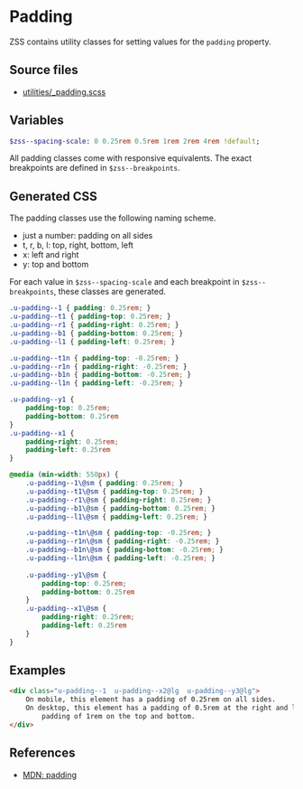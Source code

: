 # Padding

ZSS contains utility classes for setting values for the `padding` property.

## Source files

- [utilities/_padding.scss](../../src/utilities/_padding.scss)

## Variables

```sass
$zss--spacing-scale: 0 0.25rem 0.5rem 1rem 2rem 4rem !default;
```

All padding classes come with responsive equivalents. The exact breakpoints are defined in `$zss--breakpoints`.

## Generated CSS

The padding classes use the following naming scheme.

- just a number: padding on all sides
- t, r, b, l: top, right, bottom, left
- x: left and right
- y: top and bottom

For each value in `$zss--spacing-scale` and each breakpoint  in `$zss--breakpoints`, these classes are generated.

```css
.u-padding--1 { padding: 0.25rem; }
.u-padding--t1 { padding-top: 0.25rem; }
.u-padding--r1 { padding-right: 0.25rem; }
.u-padding--b1 { padding-bottom: 0.25rem; }
.u-padding--l1 { padding-left: 0.25rem; }

.u-padding--t1n { padding-top: -0.25rem; }
.u-padding--r1n { padding-right: -0.25rem; }
.u-padding--b1n { padding-bottom: -0.25rem; }
.u-padding--l1n { padding-left: -0.25rem; }

.u-padding--y1 {
    padding-top: 0.25rem;
    padding-bottom: 0.25rem
}
.u-padding--x1 {
    padding-right: 0.25rem;
    padding-left: 0.25rem
}

@media (min-width: 550px) {
    .u-padding--1\@sm { padding: 0.25rem; }
    .u-padding--t1\@sm { padding-top: 0.25rem; }
    .u-padding--r1\@sm { padding-right: 0.25rem; }
    .u-padding--b1\@sm { padding-bottom: 0.25rem; }
    .u-padding--l1\@sm { padding-left: 0.25rem; }

    .u-padding--t1n\@sm { padding-top: -0.25rem; }
    .u-padding--r1n\@sm { padding-right: -0.25rem; }
    .u-padding--b1n\@sm { padding-bottom: -0.25rem; }
    .u-padding--l1n\@sm { padding-left: -0.25rem; }
        
    .u-padding--y1\@sm {
        padding-top: 0.25rem;
        padding-bottom: 0.25rem
    }
    .u-padding--x1\@sm {
        padding-right: 0.25rem;
        padding-left: 0.25rem
    }
}
```

## Examples

```html
<div class="u-padding--1  u-padding--x2@lg  u-padding--y3@lg">
    On mobile, this element has a padding of 0.25rem on all sides.
    On desktop, this element has a padding of 0.5rem at the right and left, and a
        padding of 1rem on the top and bottom.
</div>
```

## References

- [MDN: padding](https://developer.mozilla.org/en/docs/Web/CSS/padding)
